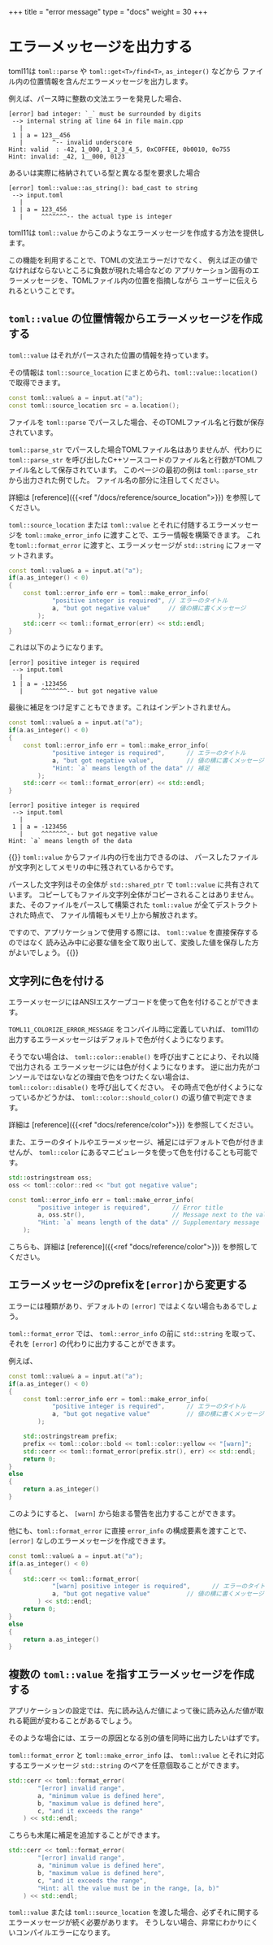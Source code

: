 +++
title = "error message"
type  = "docs"
weight = 30
+++

# エラーメッセージを出力する

toml11は `toml::parse` や `toml::get<T>/find<T>`, `as_integer()` などから
ファイル内の位置情報を含んだエラーメッセージを出力します。

例えば、パース時に整数の文法エラーを発見した場合、

```
[error] bad integer: `_` must be surrounded by digits
 --> internal string at line 64 in file main.cpp
   |
 1 | a = 123__456
   |        ^-- invalid underscore
Hint: valid  : -42, 1_000, 1_2_3_4_5, 0xC0FFEE, 0b0010, 0o755
Hint: invalid: _42, 1__000, 0123
```

あるいは実際に格納されている型と異なる型を要求した場合

```
[error] toml::value::as_string(): bad_cast to string
 --> input.toml
   |
 1 | a = 123_456
   |     ^^^^^^^-- the actual type is integer
```

toml11は `toml::value` からこのようなエラーメッセージを作成する方法を提供します。

この機能を利用することで、TOMLの文法エラーだけでなく、
例えば正の値でなければならないところに負数が現れた場合などの
アプリケーション固有のエラーメッセージを、TOMLファイル内の位置を指摘しながら
ユーザーに伝えられるということです。

## `toml::value` の位置情報からエラーメッセージを作成する

`toml::value` はそれがパースされた位置の情報を持っています。

その情報は `toml::source_location` にまとめられ、`toml::value::location()` で取得できます。

```cpp
const toml::value& a = input.at("a");
const toml::source_location src = a.location();
```

ファイルを `toml::parse` でパースした場合、そのTOMLファイル名と行数が保存されています。

`toml::parse_str` でパースした場合TOMLファイル名はありませんが、代わりに
`toml::parse_str` を呼び出したC++ソースコードのファイル名と行数がTOMLファイル名として保存されています。
このページの最初の例は `toml::parse_str` から出力された例でした。
ファイル名の部分に注目してください。

詳細は [reference]({{<ref "/docs/reference/source_location">}}) を参照してください。

`toml::source_location` または `toml::value` とそれに付随するエラーメッセージを
`toml::make_error_info` に渡すことで、エラー情報を構築できます。
これを`toml::format_error` に渡すと、エラーメッセージが `std::string` にフォーマットされます。

```cpp
const toml::value& a = input.at("a");
if(a.as_integer() < 0)
{
    const toml::error_info err = toml::make_error_info(
            "positive integer is required", // エラーのタイトル
            a, "but got negative value"     // 値の横に書くメッセージ
        );
    std::cerr << toml::format_error(err) << std::endl;
}
```

これは以下のようになります。

```
[error] positive integer is required
 --> input.toml
   |
 1 | a = -123456
   |     ^^^^^^^-- but got negative value
```

最後に補足をつけ足すこともできます。これはインデントされません。

```cpp
const toml::value& a = input.at("a");
if(a.as_integer() < 0)
{
    const toml::error_info err = toml::make_error_info(
            "positive integer is required",      // エラーのタイトル
            a, "but got negative value",         // 値の横に書くメッセージ
            "Hint: `a` means length of the data" // 補足
        );
    std::cerr << toml::format_error(err) << std::endl;
}
```

```
[error] positive integer is required
 --> input.toml
   |
 1 | a = -123456
   |     ^^^^^^^-- but got negative value
Hint: `a` means length of the data
```

{{<hint info>}}
`toml::value` からファイル内の行を出力できるのは、
パースしたファイルが文字列としてメモリの中に残されているからです。

パースした文字列はその全体が `std::shared_ptr` で `toml::value` に共有されています。
コピーしてもファイル文字列全体がコピーされることはありません。
また、そのファイルをパースして構築された `toml::value` が全てデストラクトされた時点で、
ファイル情報もメモリ上から解放されます。

ですので、アプリケーションで使用する際には、 `toml::value` を直接保存するのではなく
読み込み中に必要な値を全て取り出して、変換した値を保存した方がよいでしょう。
{{</hint>}}

## 文字列に色を付ける

エラーメッセージにはANSIエスケープコードを使って色を付けることができます。

`TOML11_COLORIZE_ERROR_MESSAGE` をコンパイル時に定義していれば、
toml11の出力するエラーメッセージはデフォルトで色が付くようになります。

そうでない場合は、 `toml::color::enable()` を呼び出すことにより、それ以降で出力される
エラーメッセージには色が付くようになります。
逆に出力先がコンソールではないなどの理由で色をつけたくない場合は、
`toml::color::disable()` を呼び出してください。
その時点で色が付くようになっているかどうかは、
`toml::color::should_color()` の返り値で判定できます。

詳細は [reference]({{<ref "docs/reference/color">}}) を参照してください。

また、エラーのタイトルやエラーメッセージ、補足にはデフォルトで色が付きませんが、
`toml::color` にあるマニピュレータを使って色を付けることも可能です。

```cpp
std::ostringstream oss;
oss << toml::color::red << "but got negative value";

const toml::error_info err = toml::make_error_info(
        "positive integer is required",      // Error title
        a, oss.str(),                        // Message next to the value
        "Hint: `a` means length of the data" // Supplementary message
    );
```

こちらも、詳細は [reference]({{<ref "docs/reference/color">}}) を参照してください。

## エラーメッセージのprefixを`[error]`から変更する

エラーには種類があり、デフォルトの `[error]` ではよくない場合もあるでしょう。

`toml::format_error` では、 `toml::error_info` の前に `std::string` を取って、それを
`[error]` の代わりに出力することができます。

例えば、

```cpp
const toml::value& a = input.at("a");
if(a.as_integer() < 0)
{
    const toml::error_info err = toml::make_error_info(
            "positive integer is required",      // エラーのタイトル
            a, "but got negative value"          // 値の横に書くメッセージ
        );

    std::ostringstream prefix;
    prefix << toml::color::bold << toml::color::yellow << "[warn]";
    std::cerr << toml::format_error(prefix.str(), err) << std::endl;
    return 0;
}
else
{
    return a.as_integer()
}
```

このようにすると、 `[warn]` から始まる警告を出力することができます。

他にも、`toml::format_error` に直接 `error_info` の構成要素を渡すことで、
`[error]` なしのエラーメッセージを作成できます。

```cpp
const toml::value& a = input.at("a");
if(a.as_integer() < 0)
{
    std::cerr << toml::format_error(
            "[warn] positive integer is required",      // エラーのタイトル
            a, "but got negative value"          // 値の横に書くメッセージ
        ) << std::endl;
    return 0;
}
else
{
    return a.as_integer()
}
```

## 複数の `toml::value` を指すエラーメッセージを作成する

アプリケーションの設定では、先に読み込んだ値によって後に読み込んだ値が取れる範囲が変わることがあるでしょう。

そのような場合には、エラーの原因となる別の値を同時に出力したいはずです。

`toml::format_error` と `toml::make_error_info` は、 `toml::value` とそれに対応するエラーメッセージ `std::string` のペアを任意個取ることができます。

```cpp
std::cerr << toml::format_error(
        "[error] invalid range",
        a, "minimum value is defined here",
        b, "maximum value is defined here",
        c, "and it exceeds the range"
    ) << std::endl;
```

こちらも末尾に補足を追加することができます。

```cpp
std::cerr << toml::format_error(
        "[error] invalid range",
        a, "minimum value is defined here",
        b, "maximum value is defined here",
        c, "and it exceeds the range",
        "Hint: all the value must be in the range, [a, b)"
    ) << std::endl;
```

`toml::value` または `toml::source_location` を渡した場合、必ずそれに関する
エラーメッセージが続く必要があります。
そうしない場合、非常にわかりにくいコンパイルエラーになります。

